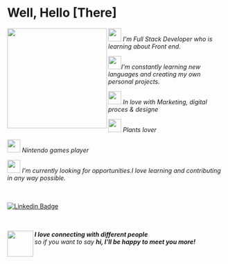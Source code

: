 
<h1>Well, Hello [There]</h1> 

<img align="left" src="https://media.giphy.com/media/H1Amx0RERJSE6gPXTW/giphy.gif" width="230"/>

<p></a><img src="https://media.giphy.com/media/7ZFceUUTpEygE/giphy.gif" width="30vw"><em> I'm Full Stack Developer  who is learning about Front end.</em></p>
<p></a><img src="https://media.giphy.com/media/SGGHAPCjED1OcW6ixv/giphy.gif" width="30vw"/><em>I'm constantly learning new languages and creating my own personal projects.</em></p>
<p></a><img src="https://media.giphy.com/media/3kySO0j8YlnT8irBKj/giphy.gif" width="30vw"/> <em> In love with Marketing, digital proces & designe</em></p>
<p></a><img src="https://media.giphy.com/media/1wpxG15ZRRwUo94ytP/giphy.gif" width="30vw"/> <em> Plants lover</em></p>
<p></a><img src="https://media.giphy.com/media/wIkGlPFEjzy8qykkUJ/giphy.gif" width="30vw"/> <em> Nintendo games player</em></p>
<p></a><img src="https://media.giphy.com/media/fLp2fTpKTZsj2xW1zI/giphy.gif" width="30vw"/> <em> I'm currently looking for opportunities.I love learning and contributing in any way possible.</em></p>

<br><br>
[![Linkedin Badge](https://img.shields.io/badge/-LinkedIn-blue?style=flat-square&logo=Linkedin&logoColor=white&link=https://www.linkedin.com/in/franciscalastra/)](https://www.linkedin.com/in/franciscalastra/)


<br><br>
<img align="left" src="https://media.giphy.com/media/A19W6HgNskVzy/giphy.gif" width="60"> 
<em><b>I love connecting with different people</b> <br>
  so if you want to say <b>hi, I'll be happy to meet you more!</b> </em>
